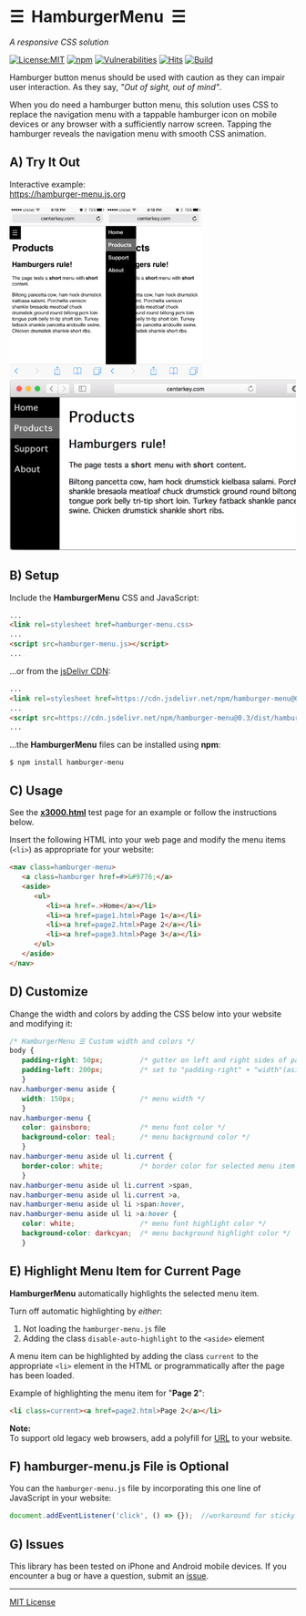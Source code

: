 # &#9776;&nbsp; HamburgerMenu &nbsp;&#9776;
_A responsive CSS solution_

[![License:MIT](https://img.shields.io/badge/License-MIT-blue.svg)](https://github.com/center-key/hamburger-menu/blob/main/LICENSE.txt)
[![npm](https://img.shields.io/npm/v/hamburger-menu.svg)](https://www.npmjs.com/package/hamburger-menu)
[![Vulnerabilities](https://snyk.io/test/github/center-key/hamburger-menu/badge.svg)](https://snyk.io/test/github/center-key/hamburger-menu)
[![Hits](https://data.jsdelivr.com/v1/package/npm/hamburger-menu/badge?style=rounded)](https://www.jsdelivr.com/package/npm/hamburger-menu)
[![Build](https://github.com/center-key/hamburger-menu/workflows/build/badge.svg)](https://github.com/center-key/hamburger-menu/actions/workflows/run-spec-on-push.yaml)

Hamburger button menus should be used with caution as they can impair user interaction.
As they say, *"Out of sight, out of mind"*.

When you do need a hamburger button menu, this solution uses CSS to replace the navigation menu
with a tappable hamburger icon on mobile devices or any browser with a sufficiently narrow screen.
Tapping the hamburger reveals the navigation menu with smooth CSS animation.

## A) Try It Out
Interactive example:<br>
https://hamburger-menu.js.org

<kbd><img src=https://raw.githubusercontent.com/center-key/hamburger-menu/main/screenshots/mobile-hamburger.png height=300 alt=screenshot align=left></kbd>
<kbd><img src=https://raw.githubusercontent.com/center-key/hamburger-menu/main/screenshots/mobile-menu.png      height=300 alt=screenshot></kbd>
<kbd><img src=https://raw.githubusercontent.com/center-key/hamburger-menu/main/screenshots/desktop-menu.png     height=300 alt=screenshot></kbd>

## B) Setup
Include the **HamburgerMenu** CSS and JavaScript:
```html
...
<link rel=stylesheet href=hamburger-menu.css>
...
<script src=hamburger-menu.js></script>
...
```
...or from the [jsDelivr CDN](https://www.jsdelivr.com/package/npm/hamburger-menu):
```html
...
<link rel=stylesheet href=https://cdn.jsdelivr.net/npm/hamburger-menu@0.3/dist/hamburger-menu.min.css>
...
<script src=https://cdn.jsdelivr.net/npm/hamburger-menu@0.3/dist/hamburger-menu.min.js></script>
...
```

...the **HamburgerMenu** files can be installed using **npm**:
```terminal
$ npm install hamburger-menu
```

## C) Usage
See the
[**x3000.html**](https://github.com/center-key/hamburger-menu/blob/main/spec/multipage/products/x3000.html)
test page for an example or follow the instructions below.

Insert the following HTML into your web page and modify the menu items (`<li>`) as appropriate
for your website:
```html
<nav class=hamburger-menu>
   <a class=hamburger href=#>&#9776;</a>
   <aside>
      <ul>
         <li><a href=.>Home</a></li>
         <li><a href=page1.html>Page 1</a></li>
         <li><a href=page2.html>Page 2</a></li>
         <li><a href=page3.html>Page 3</a></li>
      </ul>
   </aside>
</nav>
```

## D) Customize
Change the width and colors by adding the CSS below into your website and modifying it:
```css
/* HamburgerMenu ☰ Custom width and colors */
body {
   padding-right: 50px;         /* gutter on left and right sides of page */
   padding-left: 200px;         /* set to "padding-right" + "width"(aside) */
   }
nav.hamburger-menu aside {
   width: 150px;                /* menu width */
   }
nav.hamburger-menu {
   color: gainsboro;            /* menu font color */
   background-color: teal;      /* menu background color */
   }
nav.hamburger-menu aside ul li.current {
   border-color: white;         /* border color for selected menu item */
   }
nav.hamburger-menu aside ul li.current >span,
nav.hamburger-menu aside ul li.current >a,
nav.hamburger-menu aside ul li >span:hover,
nav.hamburger-menu aside ul li >a:hover {
   color: white;                /* menu font highlight color */
   background-color: darkcyan;  /* menu background highlight color */
   }
```

## E) Highlight Menu Item for Current Page
**HamburgerMenu** automatically highlights the selected menu item.

Turn off automatic highlighting by *either*:
1. Not loading the `hamburger-menu.js` file
1. Adding the class `disable-auto-highlight` to the `<aside>` element

A menu item can be highlighted by adding the class `current` to the appropriate `<li>` element in
the HTML or programmatically after the page has been loaded.

Example of highlighting the menu item for "**Page 2**":
```html
<li class=current><a href=page2.html>Page 2</a></li>
```

**Note:**<br>
To support old legacy web browsers, add a polyfill for
[URL](https://www.npmjs.com/package/url-polyfill)
to your website.

## F) hamburger-menu.js File is Optional
You can the `hamburger-menu.js` file by incorporating this one line of JavaScript in your website:
```javascript
document.addEventListener('click', () => {});  //workaround for sticky hover on mobile
```

## G) Issues
This library has been tested on iPhone and Android mobile devices.
If you encounter a bug or have a question, submit an
[issue](https://github.com/center-key/hamburger-menu/issues).

---
[MIT License](LICENSE.txt)
